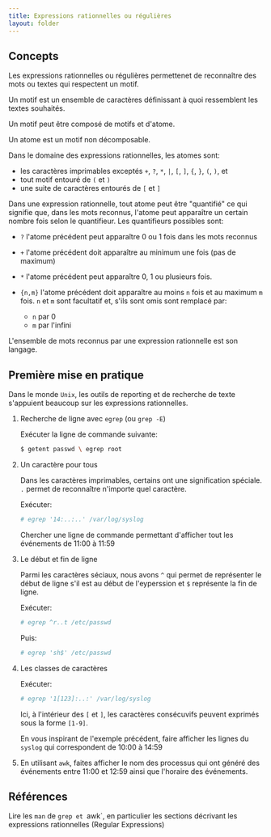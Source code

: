 ```yaml
---
title: Expressions rationnelles ou régulières
layout: folder
---
```


## Concepts

Les expressions rationnelles ou régulières permettenet de reconnaître des
mots ou textes qui respectent un motif.

Un motif est un ensemble de caractères définissant à quoi ressemblent les
textes souhaités.

Un motif peut être composé de motifs et d'atome.

Un atome est un motif non décomposable.

Dans le domaine des expressions rationnelles, les atomes sont:
- les caractères imprimables exceptés `+`, `?`, `*`, `|`, `[`, `]`,
  `{`, `}`, `(`, `)`, et ` `
- tout motif entouré de `(` et `)`
- une suite de caractères entourés de `[` et `]`

Dans une expression rationnelle, tout atome peut être "quantifié" ce qui
signifie que, dans les mots reconnus, l'atome peut apparaître un certain
nombre fois selon le quantifieur. Les quantifieurs possibles sont:

- `?` l'atome précédent peut apparaître 0 ou 1 fois dans les mots reconnus
- `+` l'atome précédent doit apparaître au minimum une fois (pas de
  maximum)
- `*` l'atome précédent peut apparaître 0, 1 ou plusieurs fois.
- `{n,m}` l'atome précédent doit apparaître au moins `n` fois et au maximum  `m` fois. `n` et `m` sont facultatif et, s'ils sont omis sont remplacé par:

  - `n` par 0
  - `m` par l'infini

L'ensemble de mots reconnus par une expression rationnelle est son langage.

## Première mise en pratique

Dans le monde `Unix`, les outils de reporting et de recherche de texte
s'appuient beaucoup sur les expressions rationnelles.

1. Recherche de ligne avec `egrep` (ou `grep -E`)
   
   Exécuter la ligne de commande suivante:

   ```bash
   $ getent passwd \ egrep root
   ```

2. Un caractère pour tous

   Dans les caractères imprimables, certains ont une signification
   spéciale. `.` permet de reconnaître n'importe quel caractère.

   Exécuter:

   ```bash
   # egrep '14:..:..' /var/log/syslog
   ```

   Chercher une ligne de commande permettant d'afficher tout les événements
   de 11:00 à 11:59

3. Le début et fin de ligne

   Parmi les caractères séciaux, nous avons `^` qui permet de représenter
   le début de ligne s'il est au début de l'eyperssion et `$` représente la
   fin de ligne.

   Exécuter:

   ```bash
   # egrep ^r..t /etc/passwd
   ```

   Puis:

   ```bash
   # egrep 'sh$' /etc/passwd
   ```

4. Les classes de caractères

   Exécuter:

   ```bash
   # egrep '1[123]:..:' /var/log/syslog
   ```

   Ici, à l'intérieur des `[` et `]`, les caractères consécuvifs peuvent
   exprimés sous la forme `[1-9]`.

   En vous inspirant de l'exemple précédent, faire afficher les lignes du
   `syslog` qui correspondent de 10:00 à 14:59

5. En utilisant `awk`, faites afficher le nom des processus qui ont généré
   des événements entre 11:00 et 12:59 ainsi que l'horaire des événements.

## Références

Lire les `man` de `grep et `awk`, en particulier les sections décrivant les
expressions rationnelles (Regular Expressions)

